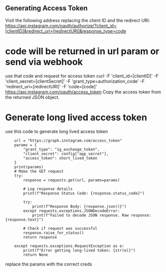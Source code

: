 ## Generating Access Token
Visit the following address replacing the client ID and the redirect URI:
https://api.instagram.com/oauth/authorize/?client_id=[clientID]&redirect_uri=[redirectURI]&response_type=code

# code will be returned in url param or send via webhook
use that code and request for access token
curl -F 'client_id=[clientID]' -F 'client_secret=[clientSecret]' -F 'grant_type=authorization_code' -F 'redirect_uri=[redirectURI]' -F 'code=[code]' https://api.instagram.com/oauth/access_token
Copy the access token from the returned JSON object.

# Generate long lived access token
use this code to generate long lived access token
```
    url = "https://graph.instagram.com/access_token"
    params = {
        "grant_type": "ig_exchange_token",
        "client_secret": config["app_secret"],
        "access_token": short_lived_token
    }
    print(params)
    # Make the GET request
    try:
        response = requests.get(url, params=params)
        
        # Log response details
        print(f"Response Status Code: {response.status_code}")
        
        try:
            print(f"Response Body: {response.json()}")
        except requests.exceptions.JSONDecodeError:
            print(f"Failed to decode JSON response. Raw response: {response.text}")
            
        # Check if request was successful
        response.raise_for_status()
        return response
        
    except requests.exceptions.RequestException as e:
        print(f"Error getting long-lived token: {str(e)}")
        return None

```
replace the params with the correct creds

